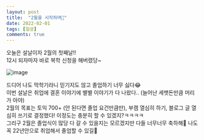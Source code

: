 ```yaml
---
layout: post
title:  "2월을 시작하며💪"
date: 2022-02-01
tags: [일상]
comments: true
---
```

오늘은 설날이자 2월의 첫째날!!  
12시 되자마자 바로 복학 신청을 해버렸당~

![image](https://user-images.githubusercontent.com/44939208/151967739-7db45517-90a6-4419-8806-b818de12c4c5.png)


드디어 나도 막학기라니 믿기지도 않고 졸업하기 너무 싫다😂  
이번 설날은 취업에 결혼 이야기에 별별 이야기가 다 나왔다.. (늘어난 세뱃돈만큼 머리가 아야)  
2월의 목표는 토익 700+ (안 된다면 졸업 요건만큼만), 부캠 열심히 하기, 블로그 글 열심히 쓰기로 결정했다! 이정도는 충분히 할 수 있겠지?ㅋㅋㅋㅋ  
그리구 2월은 졸업식이 많당 다 갈 수 있을지는 모르겠지만 다들 너무너무 축하해💛 나도 꼭 22년안으로 취업해서 졸업할 수 있길🙏  